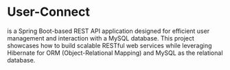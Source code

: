# User-Connect
is a Spring Boot-based REST API application designed for efficient user management and interaction with a MySQL database. This project showcases how to build scalable RESTful web services while leveraging Hibernate for ORM (Object-Relational Mapping) and MySQL as the relational database.
